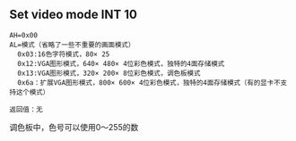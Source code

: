 ## Set video mode INT 10

```
AH=0x00
AL=模式（省略了一些不重要的画面模式）
  0x03:16色字符模式，80× 25
  0x12:VGA图形模式，640× 480× 4位彩色模式，独特的4面存储模式
  0x13:VGA图形模式，320× 200× 8位彩色模式，调色板模式
  0x6a：扩展VGA图形模式，800× 600× 4位彩色模式，独特的4面存储模式（有的显卡不支持这个模式）
  
返回值：无
```



调色板中，色号可以使用0～255的数


